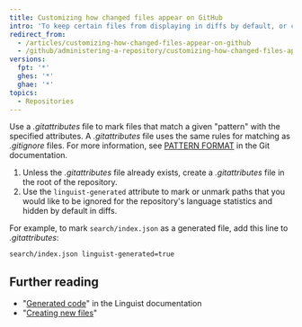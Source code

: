 ```yaml
---
title: Customizing how changed files appear on GitHub
intro: 'To keep certain files from displaying in diffs by default, or counting toward the repository language, you can mark them with the `linguist-generated` attribute in a *.gitattributes* file.'
redirect_from:
  - /articles/customizing-how-changed-files-appear-on-github
  - /github/administering-a-repository/customizing-how-changed-files-appear-on-github
versions:
  fpt: '*'
  ghes: '*'
  ghae: '*'
topics:
  - Repositories
---
```

Use a *.gitattributes* file to mark files that match a given "pattern" with the specified attributes. A *.gitattributes* file uses the same rules for matching as _.gitignore_ files. For more information, see [PATTERN FORMAT](https://www.git-scm.com/docs/gitignore#_pattern_format) in the Git documentation.

1. Unless the *.gitattributes* file already exists, create a *.gitattributes* file in the root of the repository.
2. Use the `linguist-generated` attribute to mark or unmark paths that you would like to be ignored for the repository's language statistics and hidden by default in diffs.

  For example, to mark `search/index.json` as a generated file, add this line to *.gitattributes*:

  ```
search/index.json linguist-generated=true
  ```

## Further reading
- "[Generated code](https://github.com/github/linguist/blob/master/docs/overrides.md#generated-code)" in the Linguist documentation
- "[Creating new files](/articles/creating-new-files/)"
